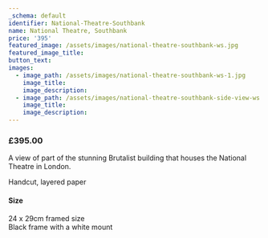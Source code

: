 ```yaml
---
_schema: default
identifier: National-Theatre-Southbank
name: National Theatre, Southbank
price: '395'
featured_image: /assets/images/national-theatre-southbank-ws.jpg
featured_image_title:
button_text:
images:
  - image_path: /assets/images/national-theatre-southbank-ws-1.jpg
    image_title:
    image_description:
  - image_path: /assets/images/national-theatre-southbank-side-view-ws.jpg
    image_title:
    image_description:
---
```

### **£395.00**

A view of part of the stunning Brutalist building that houses the National Theatre in London.

Handcut, layered paper

#### Size

24 x 29cm framed size<br>Black frame with a white mount